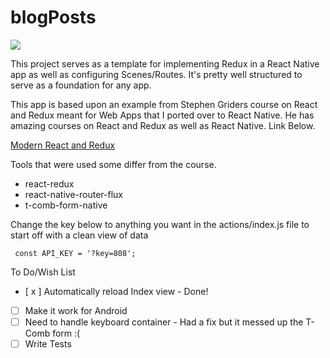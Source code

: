 # blogPosts

![](https://github.com/slayrbear/blogPosts/blob/master/blogPostsSS.png?raw=true)

This project serves as a template for implementing Redux in a React Native app as well as configuring Scenes/Routes. It's pretty well structured to serve as a foundation for any app.

This app is based upon an example from Stephen Griders course on React and Redux meant for Web Apps that I ported over to React Native. He has amazing courses on React and Redux as well as React Native. Link Below.

[Modern React and Redux](https://www.udemy.com/react-redux/)

Tools that were used some differ from the course.
* react-redux
* react-native-router-flux
* t-comb-form-native


Change the key below to anything you want in the actions/index.js file to start off with a clean view of data
```
 const API_KEY = '?key=808';
```


To Do/Wish List
- [ x ] Automatically reload Index view - Done!
- [ ] Make it work for Android
- [ ] Need to handle keyboard container - Had a fix but it messed up the T-Comb form :(
- [ ] Write Tests
